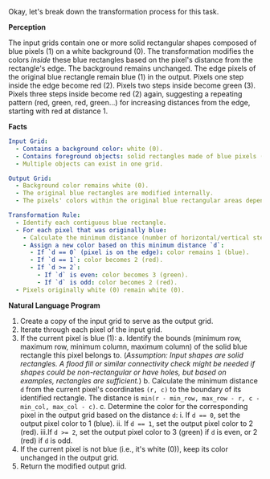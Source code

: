 Okay, let's break down the transformation process for this task.

**Perception**

The input grids contain one or more solid rectangular shapes composed of blue pixels (1) on a white background (0). The transformation modifies the colors *inside* these blue rectangles based on the pixel's distance from the rectangle's edge. The background remains unchanged. The edge pixels of the original blue rectangle remain blue (1) in the output. Pixels one step inside the edge become red (2). Pixels two steps inside become green (3). Pixels three steps inside become red (2) again, suggesting a repeating pattern (red, green, red, green...) for increasing distances from the edge, starting with red at distance 1.

**Facts**


```yaml
Input Grid:
  - Contains a background color: white (0).
  - Contains foreground objects: solid rectangles made of blue pixels (1).
  - Multiple objects can exist in one grid.

Output Grid:
  - Background color remains white (0).
  - The original blue rectangles are modified internally.
  - The pixels' colors within the original blue rectangular areas depend on their position relative to the edge of that rectangle.

Transformation Rule:
  - Identify each contiguous blue rectangle.
  - For each pixel that was originally blue:
    - Calculate the minimum distance (number of horizontal/vertical steps) from this pixel to the nearest edge of its containing blue rectangle. An edge is defined as a blue pixel adjacent (horizontally or vertically) to a non-blue pixel or the grid boundary.
    - Assign a new color based on this minimum distance `d`:
      - If `d == 0` (pixel is on the edge): color remains 1 (blue).
      - If `d == 1`: color becomes 2 (red).
      - If `d >= 2`:
        - If `d` is even: color becomes 3 (green).
        - If `d` is odd: color becomes 2 (red).
  - Pixels originally white (0) remain white (0).
```


**Natural Language Program**

1.  Create a copy of the input grid to serve as the output grid.
2.  Iterate through each pixel of the input grid.
3.  If the current pixel is blue (1):
    a.  Identify the bounds (minimum row, maximum row, minimum column, maximum column) of the solid blue rectangle this pixel belongs to. (*Assumption: Input shapes are solid rectangles. A flood fill or similar connectivity check might be needed if shapes could be non-rectangular or have holes, but based on examples, rectangles are sufficient.*)
    b.  Calculate the minimum distance `d` from the current pixel's coordinates `(r, c)` to the boundary of its identified rectangle. The distance is `min(r - min_row, max_row - r, c - min_col, max_col - c)`.
    c.  Determine the color for the corresponding pixel in the output grid based on the distance `d`:
        i.  If `d == 0`, set the output pixel color to 1 (blue).
        ii. If `d == 1`, set the output pixel color to 2 (red).
        iii.If `d >= 2`, set the output pixel color to 3 (green) if `d` is even, or 2 (red) if `d` is odd.
4.  If the current pixel is not blue (i.e., it's white (0)), keep its color unchanged in the output grid.
5.  Return the modified output grid.
